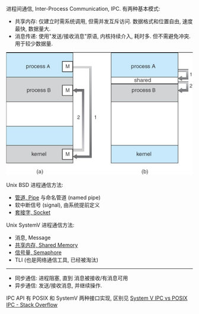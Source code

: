 进程间通信, Inter-Process Communication, IPC. 有两种基本模式:
- 共享内存: 仅建立时需系统调用, 但需并发互斥访问. 数据格式和位置自由, 速度最快, 数据量大.
- 消息传递: 使用"发送/接收消息"原语, 内核持续介入, 耗时多. 但不需避免冲突. 用于较少数据量.

![|400](../../attach/Pasted%20image%2020230619184828.png)

Unix BSD 进程通信方法:
- [管道, Pipe](管道.md) 与命名管道 (named pipe)
- 软中断信号 (signal), 由系统提前定义
- [套接字, Socket](套接字.md)

Unix SystemV 进程通信方法:
- 消息, Message
- [共享内存, Shared Memory](共享内存.md)
- [信号量, Semaphore](信号量.md)
- TLI (也是网络通信工具, 已经被淘汰)

***

- 同步通信: 进程阻塞, 直到 消息被接收/有消息可用
- 异步通信: 发送/接收消息, 并继续操作.

IPC API 有 POSIX 和 SystemV 两种接口实现, 区别见 [System V IPC vs POSIX IPC - Stack Overflow](https://stackoverflow.com/questions/4582968/system-v-ipc-vs-posix-ipc)